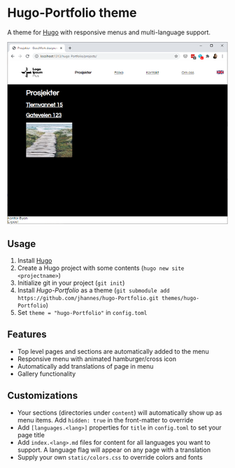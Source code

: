 # Hugo-Portfolio theme

A theme for [Hugo](https://gohugo.io) with responsive menus and multi-language
support.

![Hugo-Portfolio theme screenshoot](doc/screenshot.png)

## Usage

1. Install [Hugo](https://gohugo.io/getting-started/quick-start/)
2. Create a Hugo project with some contents (`hugo new site <projectname>`)
3. Initialize git in your project (`git init`)
4. Install *Hugo-Portfolio* as a theme (`git submodule add https://github.com/jhannes/hugo-Portfolio.git themes/hugo-Portfolio`)
5. Set `theme = "hugo-Portfolio"` in `config.toml`

## Features

* Top level pages and sections are automatically added to the menu
* Responsive menu with animated hamburger/cross icon
* Automatically add translations of page in menu
* Gallery functionality

## Customizations

* Your sections (directories under `content`) will automatically show up as menu items. Add `hidden: true` in the front-matter to override
* Add `[languages.<lang>]` properties for `title` in `config.toml` to set your page title
* Add `index.<lang>.md` files for content for all languages you want to support. A language flag will appear on any page with a translation
* Supply your own `static/colors.css` to override colors and fonts
